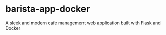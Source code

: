 # barista-app-docker
A sleek and modern cafe management web application built with Flask and Docker
